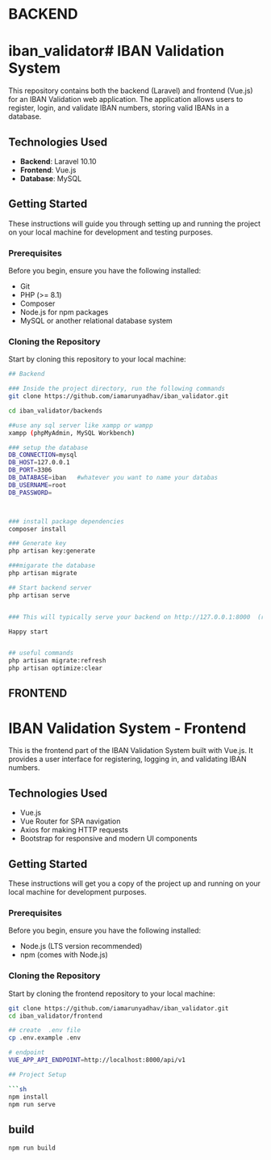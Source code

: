 
# BACKEND
# iban_validator# IBAN Validation System

This repository contains both the backend (Laravel) and frontend (Vue.js) for an IBAN Validation web application. The application allows users to register, login, and validate IBAN numbers, storing valid IBANs in a database.

## Technologies Used

- **Backend**: Laravel 10.10
- **Frontend**: Vue.js
- **Database**: MySQL

## Getting Started

These instructions will guide you through setting up and running the project on your local machine for development and testing purposes.

### Prerequisites

Before you begin, ensure you have the following installed:
- Git
- PHP (>= 8.1)
- Composer
- Node.js for npm packages
- MySQL or another relational database system

### Cloning the Repository

Start by cloning this repository to your local machine:

```bash
## Backend

### Inside the project directory, run the following commands
git clone https://github.com/iamarunyadhav/iban_validator.git

cd iban_validator/backends

##use any sql server like xampp or wampp
xampp (phpMyAdmin, MySQL Workbench)

### setup the database
DB_CONNECTION=mysql
DB_HOST=127.0.0.1
DB_PORT=3306
DB_DATABASE=iban   #whatever you want to name your databas
DB_USERNAME=root
DB_PASSWORD=



### install package dependencies
composer install

### Generate key 
php artisan key:generate

###migarate the database
php artisan migrate

## Start backend server
php artisan serve


### This will typically serve your backend on http://127.0.0.1:8000  (run this port as default frontend .env config is not working)

Happy start


## useful commands
php artisan migrate:refresh
php artisan optimize:clear
```

## FRONTEND



# IBAN Validation System - Frontend

This is the frontend part of the IBAN Validation System built with Vue.js. It provides a user interface for registering, logging in, and validating IBAN numbers.

## Technologies Used

- Vue.js
- Vue Router for SPA navigation
- Axios for making HTTP requests
- Bootstrap for responsive and modern UI components

## Getting Started

These instructions will get you a copy of the project up and running on your local machine for development purposes.

### Prerequisites

Before you begin, ensure you have the following installed:
- Node.js (LTS version recommended)
- npm (comes with Node.js)

### Cloning the Repository

Start by cloning the frontend repository to your local machine:

```bash
git clone https://github.com/iamarunyadhav/iban_validator.git
cd iban_validator/frontend

## create  .env file
cp .env.example .env

# endpoint
VUE_APP_API_ENDPOINT=http://localhost:8000/api/v1

## Project Setup

```sh
npm install
npm run serve

```

## build 
```sh
npm run build
```







